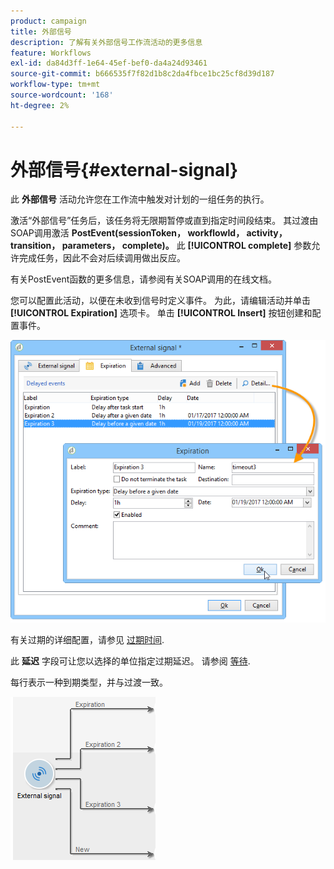 ```yaml
---
product: campaign
title: 外部信号
description: 了解有关外部信号工作流活动的更多信息
feature: Workflows
exl-id: da84d3ff-1e64-45ef-bef0-da4a24d93461
source-git-commit: b666535f7f82d1b8c2da4fbce1bc25cf8d39d187
workflow-type: tm+mt
source-wordcount: '168'
ht-degree: 2%

---
```


# 外部信号{#external-signal}



此 **外部信号** 活动允许您在工作流中触发对计划的一组任务的执行。

激活“外部信号”任务后，该任务将无限期暂停或直到指定时间段结束。 其过渡由SOAP调用激活 **PostEvent(sessionToken， workflowId， activity， transition， parameters， complete)。** 此 **[!UICONTROL complete]** 参数允许完成任务，因此不会对后续调用做出反应。

有关PostEvent函数的更多信息，请参阅有关SOAP调用的在线文档。

您可以配置此活动，以便在未收到信号时定义事件。 为此，请编辑活动并单击 **[!UICONTROL Expiration]** 选项卡。 单击 **[!UICONTROL Insert]** 按钮创建和配置事件。

![](assets/edit_signal.png)

有关过期的详细配置，请参见 [过期时间](defining-approvals.md).

此 **延迟** 字段可让您以选择的单位指定过期延迟。 请参阅 [等待](wait.md).

每行表示一种到期类型，并与过渡一致。

![](assets/external_sign_diag.png)
